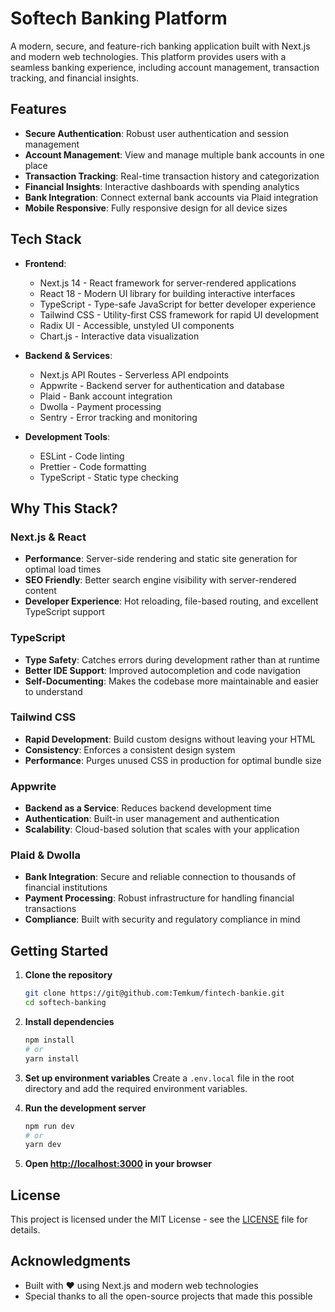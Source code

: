 # Softech Banking Platform

A modern, secure, and feature-rich banking application built with Next.js and modern web technologies. This platform provides users with a seamless banking experience, including account management, transaction tracking, and financial insights.

## Features

- **Secure Authentication**: Robust user authentication and session management
- **Account Management**: View and manage multiple bank accounts in one place
- **Transaction Tracking**: Real-time transaction history and categorization
- **Financial Insights**: Interactive dashboards with spending analytics
- **Bank Integration**: Connect external bank accounts via Plaid integration
- **Mobile Responsive**: Fully responsive design for all device sizes

## Tech Stack

- **Frontend**:

  - Next.js 14 - React framework for server-rendered applications
  - React 18 - Modern UI library for building interactive interfaces
  - TypeScript - Type-safe JavaScript for better developer experience
  - Tailwind CSS - Utility-first CSS framework for rapid UI development
  - Radix UI - Accessible, unstyled UI components
  - Chart.js - Interactive data visualization

- **Backend & Services**:

  - Next.js API Routes - Serverless API endpoints
  - Appwrite - Backend server for authentication and database
  - Plaid - Bank account integration
  - Dwolla - Payment processing
  - Sentry - Error tracking and monitoring

- **Development Tools**:
  - ESLint - Code linting
  - Prettier - Code formatting
  - TypeScript - Static type checking

## Why This Stack?

### Next.js & React

- **Performance**: Server-side rendering and static site generation for optimal load times
- **SEO Friendly**: Better search engine visibility with server-rendered content
- **Developer Experience**: Hot reloading, file-based routing, and excellent TypeScript support

### TypeScript

- **Type Safety**: Catches errors during development rather than at runtime
- **Better IDE Support**: Improved autocompletion and code navigation
- **Self-Documenting**: Makes the codebase more maintainable and easier to understand

### Tailwind CSS

- **Rapid Development**: Build custom designs without leaving your HTML
- **Consistency**: Enforces a consistent design system
- **Performance**: Purges unused CSS in production for optimal bundle size

### Appwrite

- **Backend as a Service**: Reduces backend development time
- **Authentication**: Built-in user management and authentication
- **Scalability**: Cloud-based solution that scales with your application

### Plaid & Dwolla

- **Bank Integration**: Secure and reliable connection to thousands of financial institutions
- **Payment Processing**: Robust infrastructure for handling financial transactions
- **Compliance**: Built with security and regulatory compliance in mind

## Getting Started

1. **Clone the repository**

   ```bash
   git clone https://git@github.com:Temkum/fintech-bankie.git
   cd softech-banking
   ```

2. **Install dependencies**

   ```bash
   npm install
   # or
   yarn install
   ```

3. **Set up environment variables**
   Create a `.env.local` file in the root directory and add the required environment variables.

4. **Run the development server**

   ```bash
   npm run dev
   # or
   yarn dev
   ```

5. **Open [http://localhost:3000](http://localhost:3000) in your browser**

## License

This project is licensed under the MIT License - see the [LICENSE](LICENSE) file for details.

## Acknowledgments

- Built with ❤️ using Next.js and modern web technologies
- Special thanks to all the open-source projects that made this possible
